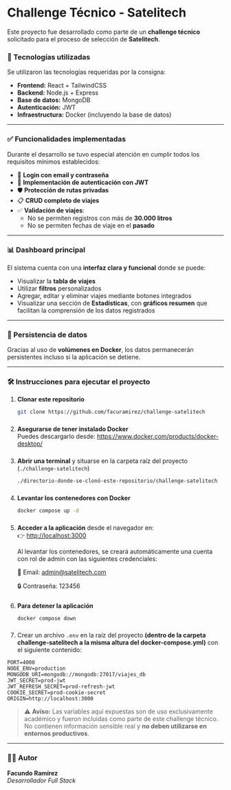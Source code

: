 # Challenge Técnico - Satelitech

Este proyecto fue desarrollado como parte de un **challenge técnico** solicitado para el proceso de selección de **Satelitech**.

### 🚀 Tecnologías utilizadas

Se utilizaron las tecnologías requeridas por la consigna:

- **Frontend:** React + TailwindCSS
- **Backend:** Node.js + Express
- **Base de datos:** MongoDB
- **Autenticación:** JWT
- **Infraestructura:** Docker (incluyendo la base de datos)

---

### ✅ Funcionalidades implementadas

Durante el desarrollo se tuvo especial atención en cumplir todos los requisitos mínimos establecidos:

- 🔐 **Login con email y contraseña**
- 🔑 **Implementación de autenticación con JWT**
- 🛡️ **Protección de rutas privadas**
- 📋 **CRUD completo de viajes**
- ✅ **Validación de viajes**:
  - No se permiten registros con más de **30.000 litros**
  - No se permiten fechas de viaje en el **pasado**

---

### 📊 Dashboard principal

El sistema cuenta con una **interfaz clara y funcional** donde se puede:

- Visualizar la **tabla de viajes**
- Utilizar **filtros** personalizados
- Agregar, editar y eliminar viajes mediante botones integrados
- Visualizar una sección de **Estadísticas**, con **gráficos resumen** que facilitan la comprensión de los datos registrados

---

### 💾 Persistencia de datos

Gracias al uso de **volúmenes en Docker**, los datos permanecerán persistentes incluso si la aplicación se detiene.

---

### 🛠️ Instrucciones para ejecutar el proyecto

1. **Clonar este repositorio**

   ```bash
   git clone https://github.com/facuramirez/challenge-satelitech
   ```

###

2. **Asegurarse de tener instalado Docker**  
   Puedes descargarlo desde: https://www.docker.com/products/docker-desktop/

###

3. **Abrir una terminal** y situarse en la carpeta raíz del proyecto (`./challenge-satelitech`)

   ```bash
   ./directorio-donde-se-clonó-este-repositorio/challenge-satelitech
   ```

###

4. **Levantar los contenedores con Docker**

   ```bash
   docker compose up -d
   ```

###

5. **Acceder a la aplicación** desde el navegador en:  
   👉 [http://localhost:3000](http://localhost:3000)

   Al levantar los contenedores, se creará automáticamente una cuenta con rol de admin con las siguientes credenciales:

   📧 Email: admin@satelitech.com

   🔒 Contraseña: 123456

###

6. **Para detener la aplicación**

   ```bash
   docker compose down
   ```

###

7. Crear un archivo `.env` en la raíz del proyecto **(dentro de la carpeta challenge-satelitech a la misma altura del docker-compose.yml)** con el siguiente contenido:

```env
PORT=4000
NODE_ENV=production
MONGODB_URI=mongodb://mongodb:27017/viajes_db
JWT_SECRET=prod-jwt
JWT_REFRESH_SECRET=prod-refresh-jwt
COOKIE_SECRET=prod-cookie-secret
ORIGIN=http://localhost:3000
```

> ⚠️ **Aviso:** Las variables aquí expuestas son de uso exclusivamente académico y fueron incluidas como parte de este challenge técnico.  
> No contienen información sensible real y **no deben utilizarse en entornos productivos**.

---

### 👨‍💻 Autor

**Facundo Ramírez**  
_Desarrollador Full Stack_
